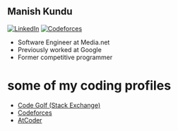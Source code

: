 <h2> Manish Kundu</h2>

[![LinkedIn](https://img.shields.io/badge/linkedin-%230077B5.svg?style=for-the-badge&logo=linkedin&logoColor=white)](https://www.linkedin.com/in/manishkundu17/)
[![Codeforces](https://badges.joonhyung.xyz/codeforces/manish.17.svg)](https://codeforces.com/profile/manish.17)

- Software Engineer at Media.net
- Previously worked at Google
- Former competitive programmer

# some of my coding profiles

- [Code Golf (Stack Exchange)](https://codegolf.stackexchange.com/users/77516/manish-kundu?tab=topactivity)
- [Codeforces](https://codeforces.com/profile/manish.17)
- [AtCoder](https://atcoder.jp/users/manish17)

